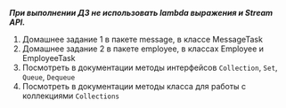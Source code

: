 ***При выполнении ДЗ не использовать lambda выражения и Stream API.***
1. Домашнее задание 1 в пакете message, в классе MessageTask
2. Домашнее задание 2 в пакете employee, в классах Employee и EmployeeTask
3. Посмотреть в документации методы интерфейсов `Collection`, `Set`, `Queue`, `Dequeue`
4. Посмотреть в документации методы класса для работы с коллекциями `Collections`